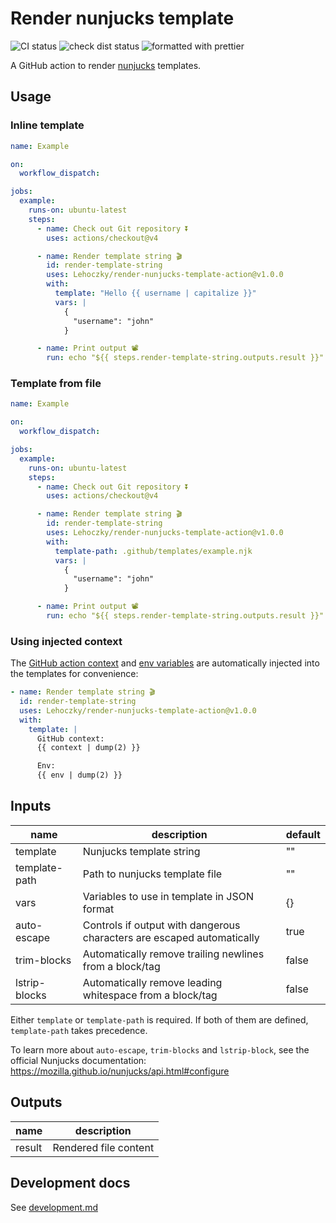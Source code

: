 # Render nunjucks template

![CI status](https://github.com/lehoczky/render-nunjucks-template-action/workflows/CI/badge.svg)
![check dist status](https://github.com/lehoczky/render-nunjucks-template-action/workflows/Check%20dist%2F/badge.svg)
![formatted with prettier](https://img.shields.io/badge/code_style-prettier-ff69b4.svg)

A GitHub action to render [nunjucks](https://mozilla.github.io/nunjucks/) templates.

## Usage

### Inline template

```yml
name: Example

on:
  workflow_dispatch:

jobs:
  example:
    runs-on: ubuntu-latest
    steps:
      - name: Check out Git repository ⏬
        uses: actions/checkout@v4

      - name: Render template string 🎬
        id: render-template-string
        uses: Lehoczky/render-nunjucks-template-action@v1.0.0
        with:
          template: "Hello {{ username | capitalize }}"
          vars: |
            { 
              "username": "john" 
            }

      - name: Print output 📽
        run: echo "${{ steps.render-template-string.outputs.result }}"
```

### Template from file

```yml
name: Example

on:
  workflow_dispatch:

jobs:
  example:
    runs-on: ubuntu-latest
    steps:
      - name: Check out Git repository ⏬
        uses: actions/checkout@v4

      - name: Render template string 🎬
        id: render-template-string
        uses: Lehoczky/render-nunjucks-template-action@v1.0.0
        with:
          template-path: .github/templates/example.njk
          vars: |
            { 
              "username": "john" 
            }

      - name: Print output 📽
        run: echo "${{ steps.render-template-string.outputs.result }}"
```

### Using injected context

The [GitHub action context](https://github.com/actions/toolkit/blob/main/packages/github/src/context.ts) and [env variables](https://docs.github.com/en/actions/learn-github-actions/variables#defining-environment-variables-for-a-single-workflow) are automatically injected into the templates for convenience:

```yml
- name: Render template string 🎬
  id: render-template-string
  uses: Lehoczky/render-nunjucks-template-action@v1.0.0
  with:
    template: |
      GitHub context:
      {{ context | dump(2) }}

      Env:
      {{ env | dump(2) }}
```

## Inputs

| name          | description                                                            | default |
| ------------- | ---------------------------------------------------------------------- | ------- |
| template      | Nunjucks template string                                               | ""      |
| template-path | Path to nunjucks template file                                         | ""      |
| vars          | Variables to use in template in JSON format                            | {}      |
| auto-escape   | Controls if output with dangerous characters are escaped automatically | true    |
| trim-blocks   | Automatically remove trailing newlines from a block/tag                | false   |
| lstrip-blocks | Automatically remove leading whitespace from a block/tag               | false   |

Either `template` or `template-path` is required. If both of them are defined, `template-path` takes precedence.

To learn more about `auto-escape`, `trim-blocks` and `lstrip-block`, see the official Nunjucks documentation:
<https://mozilla.github.io/nunjucks/api.html#configure>

## Outputs

| name   | description           |
| ------ | --------------------- |
| result | Rendered file content |

## Development docs

See [development.md](docs/development.md)
